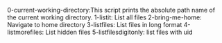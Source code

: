 0-current-working-directory:This script prints the absolute path name of the current working directory.
1-listit: List all files
2-bring-me-home: Navigate to home directory
3-listfiles: List files in long format
4-listmorefiles: List hidden files
5-listfilesdigitonly: list files with uid
